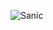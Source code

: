 ![Sanic](https://user-images.githubusercontent.com/89422385/131033156-ed45ff38-78aa-4663-8ffe-a50bf85aae99.jpg)
